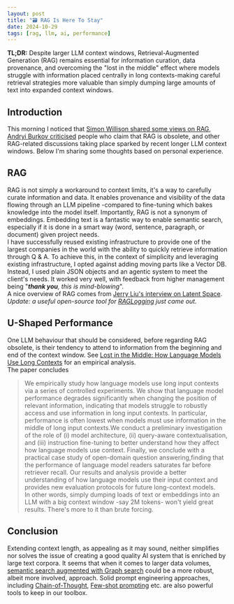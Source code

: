 ```yaml
---
layout: post
title: "🗃️ RAG Is Here To Stay"
date: 2024-10-29
tags: [rag, llm, ai, performance]
---
```


**TL;DR:** Despite larger LLM context windows, Retrieval-Augmented Generation
(RAG) remains essential for information curation, data provenance, and
overcoming the "lost in the middle" effect where models struggle with
information placed centrally in long contexts-making careful retrieval
strategies more valuable than simply dumping large amounts of text into expanded
context windows.

<!--more-->

## Introduction

This morning I noticed that
[Simon Willison shared some views on RAG](https://xcancel.com/simonw/status/1850928417363149049),
[Andryi Burkov criticised](https://xcancel.com/burkov/status/1851159933913280647)
people who claim that RAG is obsolete, and other RAG-related discussions taking
place sparked by recent longer LLM context windows. Below I'm sharing some
thoughts based on personal experience.

## RAG

RAG is not simply a workaround to context limits, it's a way to carefully curate
information and data. It enables provenance and visibility of the data flowing
through an LLM pipeline -compared to fine-tuning which bakes knowledge into the
model itself. Importantly, RAG is not a synonym of embeddings. Embedding text is
a fantastic way to enable semantic search, especially if it is done in a smart
way (word, sentence, paragraph, or document) given project needs.\
I have successfully reused existing infrastructure to provide one of the largest
companies in the world with the ability to quickly retrieve information through
Q & A. To achieve this, in the context of simplicity and leveraging existing
infrastructure, I opted against adding moving parts like a Vector DB. Instead, I
used plain JSON objects and an agentic system to meet the client's needs. It
worked very well, with feedback from higher management being "_**thank you**,
this is mind-blowing_".\
A nice overview of RAG comes from
[Jerry Liu's interview on Latent Space](https://www.latent.space/p/llamaindex).\
_Update: a useful open-source tool for
[RAGLogging](https://github.com/Brandon-c-tech/RAG-logger) just came out._

## U-Shaped Performance

One LLM behaviour that should be considered, before regarding RAG obsolete, is
their tendency to attend to information from the beginning and end of the
context window. See
[Lost in the Middle: How Language Models Use Long Contexts](https://arxiv.org/abs/2307.03172)
for an empirical analysis.\
The paper concludes

> We empirically study how language models use long input contexts via a series
> of controlled experiments. We show that language model performance degrades
> significantly when changing the position of relevant information, indicating
> that models struggle to robustly access and use information in long input
> contexts. In particular, performance is often lowest when models must use
> information in the middle of long input contexts.We conduct a preliminary
> investigation of the role of (i) model architecture, (ii) query-aware
> contextualisation, and (iii) instruction fine-tuning to better understand how
> they affect how language models use context. Finally, we conclude with a
> practical case study of open-domain question answering,finding that the
> performance of language model readers saturates far before retriever recall.
> Our results and analysis provide a better understanding of how language models
> use their input context and provides new evaluation protocols for future
> long-context models.\
> In other words, simply dumping loads of text or embeddings into an LLM with a
> big context window -say 2M tokens- won't yield great results. There's more to
> it than brute forcing.

## Conclusion

Extending context length, as appealing as it may sound, neither simplifies nor
solves the issue of creating a good quality AI system that is enriched by large
text corpora. It seems that when it comes to larger data volumes,
[semantic search augmented with Graph search](https://www.youtube.com/watch?v=5e1Wzbr8wGU)
could be a more robust, albeit more involved, approach. Solid prompt engineering
approaches, including
[Chain-of-Thought](https://www.promptingguide.ai/techniques/cot),
[Few-shot prompting](https://www.promptingguide.ai/techniques/fewshot) etc. are
also powerful tools to keep in our toolbox.
